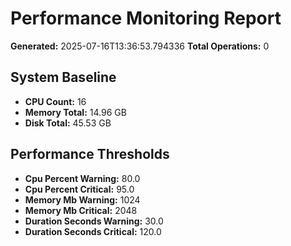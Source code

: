 # Performance Monitoring Report

**Generated:** 2025-07-16T13:36:53.794336
**Total Operations:** 0

## System Baseline

- **CPU Count:** 16
- **Memory Total:** 14.96 GB
- **Disk Total:** 45.53 GB

## Performance Thresholds

- **Cpu Percent Warning:** 80.0
- **Cpu Percent Critical:** 95.0
- **Memory Mb Warning:** 1024
- **Memory Mb Critical:** 2048
- **Duration Seconds Warning:** 30.0
- **Duration Seconds Critical:** 120.0
